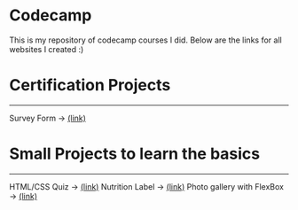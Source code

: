 # Codecamp
 
<p>This is my repository of codecamp courses I did. Below are the links for all websites I created :)</p>

<h1>Certification Projects</h1>
<hr>
Survey Form -> <a href="https://pedroacamargo.github.io/codecamp/survey-form/index.html">(link)</a>
<br>



<h1>Small Projects to learn the basics</h1>
<hr>
HTML/CSS Quiz -> <a href="https://pedroacamargo.github.io/codecamp/html-css-quiz/index.html">(link)</a>
Nutrition Label -> <a href="https://pedroacamargo.github.io/codecamp/nutrition-label/index.html">(link)</a>
Photo gallery with FlexBox -> <a href="https://pedroacamargo.github.io/codecamp/photo-gallery-flexbox/index.html">(link)</a>